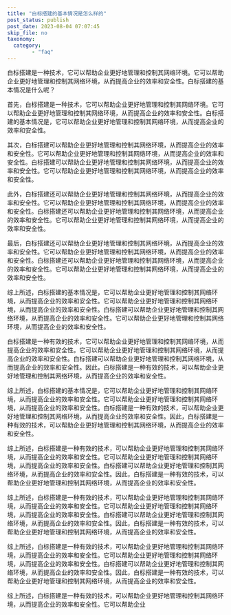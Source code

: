 ```yaml
---
title: "白标搭建的基本情况是怎么样的"
post_status: publish
post_date: 2023-08-04 07:07:45
skip_file: no
taxonomy:
  category:
        - "faq"
---
```


白标搭建是一种技术，它可以帮助企业更好地管理和控制其网络环境。它可以帮助企业更好地管理和控制其网络环境，从而提高企业的效率和安全性。白标搭建的基本情况是什么呢？

首先，白标搭建是一种技术，它可以帮助企业更好地管理和控制其网络环境。它可以帮助企业更好地管理和控制其网络环境，从而提高企业的效率和安全性。白标搭建的基本情况是，它可以帮助企业更好地管理和控制其网络环境，从而提高企业的效率和安全性。

其次，白标搭建可以帮助企业更好地管理和控制其网络环境，从而提高企业的效率和安全性。它可以帮助企业更好地管理和控制其网络环境，从而提高企业的效率和安全性。白标搭建可以帮助企业更好地管理和控制其网络环境，从而提高企业的效率和安全性。它可以帮助企业更好地管理和控制其网络环境，从而提高企业的效率和安全性。

此外，白标搭建还可以帮助企业更好地管理和控制其网络环境，从而提高企业的效率和安全性。它可以帮助企业更好地管理和控制其网络环境，从而提高企业的效率和安全性。白标搭建还可以帮助企业更好地管理和控制其网络环境，从而提高企业的效率和安全性。它可以帮助企业更好地管理和控制其网络环境，从而提高企业的效率和安全性。

最后，白标搭建还可以帮助企业更好地管理和控制其网络环境，从而提高企业的效率和安全性。它可以帮助企业更好地管理和控制其网络环境，从而提高企业的效率和安全性。白标搭建还可以帮助企业更好地管理和控制其网络环境，从而提高企业的效率和安全性。它可以帮助企业更好地管理和控制其网络环境，从而提高企业的效率和安全性。

综上所述，白标搭建的基本情况是，它可以帮助企业更好地管理和控制其网络环境，从而提高企业的效率和安全性。它可以帮助企业更好地管理和控制其网络环境，从而提高企业的效率和安全性。白标搭建可以帮助企业更好地管理和控制其网络环境，从而提高企业的效率和安全性。它可以帮助企业更好地管理和控制其网络环境，从而提高企业的效率和安全性。

白标搭建是一种有效的技术，它可以帮助企业更好地管理和控制其网络环境，从而提高企业的效率和安全性。它可以帮助企业更好地管理和控制其网络环境，从而提高企业的效率和安全性。白标搭建可以帮助企业更好地管理和控制其网络环境，从而提高企业的效率和安全性。因此，白标搭建是一种有效的技术，可以帮助企业更好地管理和控制其网络环境，从而提高企业的效率和安全性。

综上所述，白标搭建的基本情况是，它可以帮助企业更好地管理和控制其网络环境，从而提高企业的效率和安全性。它可以帮助企业更好地管理和控制其网络环境，从而提高企业的效率和安全性。白标搭建是一种有效的技术，可以帮助企业更好地管理和控制其网络环境，从而提高企业的效率和安全性。因此，白标搭建是一种有效的技术，可以帮助企业更好地管理和控制其网络环境，从而提高企业的效率和安全性。

综上所述，白标搭建是一种有效的技术，可以帮助企业更好地管理和控制其网络环境，从而提高企业的效率和安全性。它可以帮助企业更好地管理和控制其网络环境，从而提高企业的效率和安全性。白标搭建可以帮助企业更好地管理和控制其网络环境，从而提高企业的效率和安全性。因此，白标搭建是一种有效的技术，可以帮助企业更好地管理和控制其网络环境，从而提高企业的效率和安全性。

综上所述，白标搭建是一种有效的技术，可以帮助企业更好地管理和控制其网络环境，从而提高企业的效率和安全性。它可以帮助企业更好地管理和控制其网络环境，从而提高企业的效率和安全性。白标搭建可以帮助企业更好地管理和控制其网络环境，从而提高企业的效率和安全性。因此，白标搭建是一种有效的技术，可以帮助企业更好地管理和控制其网络环境，从而提高企业的效率和安全性。

综上所述，白标搭建是一种有效的技术，可以帮助企业更好地管理和控制其网络环境，从而提高企业的效率和安全性。它可以帮助企业更好地管理和控制其网络环境，从而提高企业的效率和安全性。白标搭建可以帮助企业更好地管理和控制其网络环境，从而提高企业的效率和安全性。因此，白标搭建是一种有效的技术，可以帮助企业更好地管理和控制其网络环境，从而提高企业的效率和安全性。

综上所述，白标搭建是一种有效的技术，可以帮助企业更好地管理和控制其网络环境，从而提高企业的效率和安全性。它可以帮助企业
